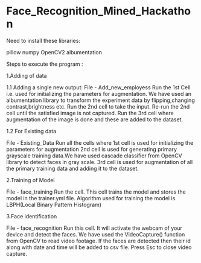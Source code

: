 # Face_Recognition_Mined_Hackathon

Need to install these libraries:

pillow
numpy
OpenCV2
albumentation

Steps to execute the program :

1.Adding of data 

1.1 Adding a single new output:
File - Add_new_employess
Run the 1st Cell i.e. used for initializing the parameters for augmentation.
We have used an albumentation library to transform the experiment data by flipping,changing contrast,brightness etc.
Run the 2nd cell to take the input. Re-run the 2nd cell until the satisfied image is not captured. 
Run the 3rd cell where augmentation of the image is done and these are added to the dataset.

1.2 For Existing data

File - Existing_Data
Run all the cells where
1st cell is used for  initializing the parameters for augmentation
2nd cell is used for generating primary grayscale training data.We have used cascade classifier from OpenCV library to detect faces in gray scale.
3rd cell is used for augmentation of all the primary training data and adding it to the dataset. 


2.Training of Model 

File - face_training
Run the cell.
This cell trains the model and stores the model in the trainer.yml file. 
Algorithm used for training the model is LBPH(Local Binary Pattern Histogram)

3.Face identification 

File - face_recognition
Run this cell.
It will activate the webcam of your device and detect the faces.
We have used the VideoCapture() function from OpenCV to read video footage.
If the faces are detected then their id along with date and time will be added to csv file.
Press Esc to close video capture.
